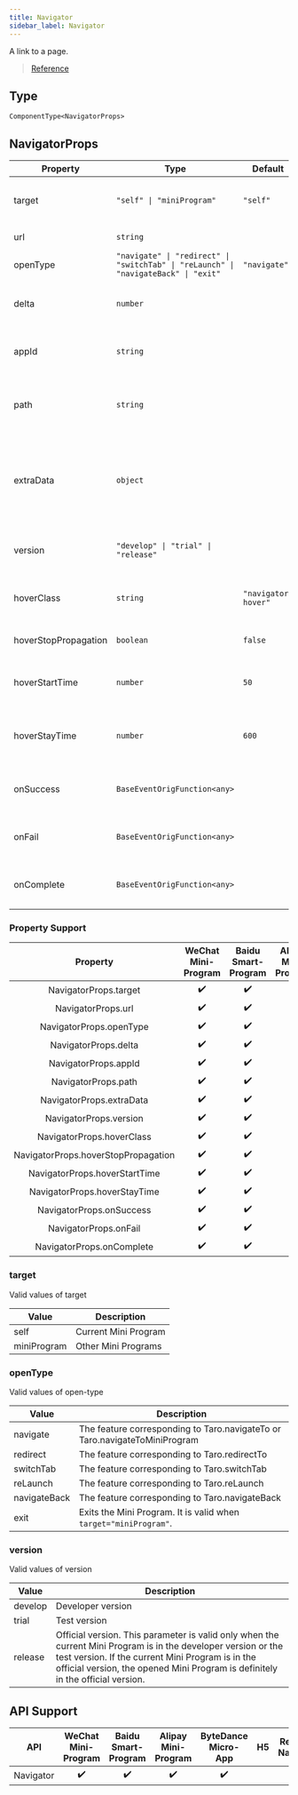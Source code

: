 ```yaml
---
title: Navigator
sidebar_label: Navigator
---
```


A link to a page.

> [Reference](https://developers.weixin.qq.com/miniprogram/en/dev/component/navigator.html)

## Type

```tsx
ComponentType<NavigatorProps>
```

## NavigatorProps

<table>
  <thead>
    <tr>
      <th>Property</th>
      <th>Type</th>
      <th style={{ textAlign: "center"}}>Default</th>
      <th style={{ textAlign: "center"}}>Required</th>
      <th>Description</th>
    </tr>
  </thead>
  <tbody>
    <tr>
      <td>target</td>
      <td><code>&quot;self&quot; | &quot;miniProgram&quot;</code></td>
      <td style={{ textAlign: "center"}}><code>&quot;self&quot;</code></td>
      <td style={{ textAlign: "center"}}>No</td>
      <td>Specifies the target to be redirected from. It is the current Mini Program by default.</td>
    </tr>
    <tr>
      <td>url</td>
      <td><code>string</code></td>
      <td style={{ textAlign: "center"}}></td>
      <td style={{ textAlign: "center"}}>No</td>
      <td>The redirection link in the current Mini Program.</td>
    </tr>
    <tr>
      <td>openType</td>
      <td><code>&quot;navigate&quot; | &quot;redirect&quot; | &quot;switchTab&quot; | &quot;reLaunch&quot; | &quot;navigateBack&quot; | &quot;exit&quot;</code></td>
      <td style={{ textAlign: "center"}}><code>&quot;navigate&quot;</code></td>
      <td style={{ textAlign: "center"}}>No</td>
      <td>The redirection method.</td>
    </tr>
    <tr>
      <td>delta</td>
      <td><code>number</code></td>
      <td style={{ textAlign: "center"}}></td>
      <td style={{ textAlign: "center"}}>No</td>
      <td>The quantity of layers that are rolled back. It is valid when open-type is 'navigateBack'.</td>
    </tr>
    <tr>
      <td>appId</td>
      <td><code>string</code></td>
      <td style={{ textAlign: "center"}}></td>
      <td style={{ textAlign: "center"}}>No</td>
      <td>The appId of the Mini Program to be opened. It is valid when<code>target=&quot;miniProgram&quot;</code></td>
    </tr>
    <tr>
      <td>path</td>
      <td><code>string</code></td>
      <td style={{ textAlign: "center"}}></td>
      <td style={{ textAlign: "center"}}>No</td>
      <td>The path of the page to be opened. It is valid when<code>target=&quot;miniProgram&quot;</code>. If the value is empty, the homepage is opened.</td>
    </tr>
    <tr>
      <td>extraData</td>
      <td><code>object</code></td>
      <td style={{ textAlign: "center"}}></td>
      <td style={{ textAlign: "center"}}>No</td>
      <td>The data to be passed to the target Mini Program. It is valid when <code>target=&quot;miniProgram&quot;</code>. The target Mini Program can obtain this data from <code>App.onLaunch()</code> and <code>App.onShow()</code>.</td>
    </tr>
    <tr>
      <td>version</td>
      <td><code>&quot;develop&quot; | &quot;trial&quot; | &quot;release&quot;</code></td>
      <td style={{ textAlign: "center"}}></td>
      <td style={{ textAlign: "center"}}>No</td>
      <td>The version of the Mini Program to be opened. It is valid when <code>target=&quot;miniProgram&quot;</code>.</td>
    </tr>
    <tr>
      <td>hoverClass</td>
      <td><code>string</code></td>
      <td style={{ textAlign: "center"}}><code>&quot;navigator-hover&quot;</code></td>
      <td style={{ textAlign: "center"}}>No</td>
      <td>The style type of the button that is tapped. When<code>hover-class=&quot;none&quot;</code>, the tap state is not displayed.</td>
    </tr>
    <tr>
      <td>hoverStopPropagation</td>
      <td><code>boolean</code></td>
      <td style={{ textAlign: "center"}}><code>false</code></td>
      <td style={{ textAlign: "center"}}>No</td>
      <td>Specifies whether to block the tapped state from the ancestor node of this node.</td>
    </tr>
    <tr>
      <td>hoverStartTime</td>
      <td><code>number</code></td>
      <td style={{ textAlign: "center"}}><code>50</code></td>
      <td style={{ textAlign: "center"}}>No</td>
      <td>Specifies the time elapsed after tapping but before the tapped state occurs. It is measured in milliseconds.</td>
    </tr>
    <tr>
      <td>hoverStayTime</td>
      <td><code>number</code></td>
      <td style={{ textAlign: "center"}}><code>600</code></td>
      <td style={{ textAlign: "center"}}>No</td>
      <td>Specifies the duration when the tapped state retains after stopping tapping. It is measured in milliseconds.</td>
    </tr>
    <tr>
      <td>onSuccess</td>
      <td><code>BaseEventOrigFunction&lt;any&gt;</code></td>
      <td style={{ textAlign: "center"}}></td>
      <td style={{ textAlign: "center"}}>No</td>
      <td>Successful redirection to the Mini Program. It is valid when <code>target=&quot;miniProgram&quot;</code>.</td>
    </tr>
    <tr>
      <td>onFail</td>
      <td><code>BaseEventOrigFunction&lt;any&gt;</code></td>
      <td style={{ textAlign: "center"}}></td>
      <td style={{ textAlign: "center"}}>No</td>
      <td>Failed to redirect to the Mini Program failed. It is valid when<code>target=&quot;miniProgram&quot;</code>.</td>
    </tr>
    <tr>
      <td>onComplete</td>
      <td><code>BaseEventOrigFunction&lt;any&gt;</code></td>
      <td style={{ textAlign: "center"}}></td>
      <td style={{ textAlign: "center"}}>No</td>
      <td>Redirection to the Mini Program completed. It is valid when<code>target=&quot;miniProgram&quot;</code>.</td>
    </tr>
  </tbody>
</table>

### Property Support

| Property | WeChat Mini-Program | Baidu Smart-Program | Alipay Mini-Program | ByteDance Micro-App | H5 | React Native |
| :---: | :---: | :---: | :---: | :---: | :---: | :---: |
| NavigatorProps.target | ✔️ | ✔️ |  |  |  |  |
| NavigatorProps.url | ✔️ | ✔️ | ✔️ | ✔️ |  |  |
| NavigatorProps.openType | ✔️ | ✔️ | ✔️ | ✔️ |  |  |
| NavigatorProps.delta | ✔️ | ✔️ |  | ✔️ |  |  |
| NavigatorProps.appId | ✔️ | ✔️ |  |  |  |  |
| NavigatorProps.path | ✔️ | ✔️ |  |  |  |  |
| NavigatorProps.extraData | ✔️ | ✔️ |  |  |  |  |
| NavigatorProps.version | ✔️ | ✔️ |  |  |  |  |
| NavigatorProps.hoverClass | ✔️ | ✔️ | ✔️ | ✔️ |  |  |
| NavigatorProps.hoverStopPropagation | ✔️ | ✔️ |  | ✔️ |  |  |
| NavigatorProps.hoverStartTime | ✔️ | ✔️ | ✔️ | ✔️ |  |  |
| NavigatorProps.hoverStayTime | ✔️ | ✔️ | ✔️ | ✔️ |  |  |
| NavigatorProps.onSuccess | ✔️ | ✔️ |  |  |  |  |
| NavigatorProps.onFail | ✔️ | ✔️ |  |  |  |  |
| NavigatorProps.onComplete | ✔️ | ✔️ |  |  |  |  |

### target

Valid values of target

<table>
  <thead>
    <tr>
      <th>Value</th>
      <th>Description</th>
    </tr>
  </thead>
  <tbody>
    <tr>
      <td>self</td>
      <td>Current Mini Program</td>
    </tr>
    <tr>
      <td>miniProgram</td>
      <td>Other Mini Programs</td>
    </tr>
  </tbody>
</table>

### openType

Valid values of open-type

<table>
  <thead>
    <tr>
      <th>Value</th>
      <th>Description</th>
    </tr>
  </thead>
  <tbody>
    <tr>
      <td>navigate</td>
      <td>The feature corresponding to Taro.navigateTo or Taro.navigateToMiniProgram</td>
    </tr>
    <tr>
      <td>redirect</td>
      <td>The feature corresponding to Taro.redirectTo</td>
    </tr>
    <tr>
      <td>switchTab</td>
      <td>The feature corresponding to Taro.switchTab</td>
    </tr>
    <tr>
      <td>reLaunch</td>
      <td>The feature corresponding to Taro.reLaunch</td>
    </tr>
    <tr>
      <td>navigateBack</td>
      <td>The feature corresponding to Taro.navigateBack</td>
    </tr>
    <tr>
      <td>exit</td>
      <td>Exits the Mini Program. It is valid when <code>target=&quot;miniProgram&quot;</code>.</td>
    </tr>
  </tbody>
</table>

### version

Valid values of version

<table>
  <thead>
    <tr>
      <th>Value</th>
      <th>Description</th>
    </tr>
  </thead>
  <tbody>
    <tr>
      <td>develop</td>
      <td>Developer version</td>
    </tr>
    <tr>
      <td>trial</td>
      <td>Test version</td>
    </tr>
    <tr>
      <td>release</td>
      <td>Official version. This parameter is valid only when the current Mini Program is in the developer version or the test version. If the current Mini Program is in the official version, the opened Mini Program is definitely in the official version.</td>
    </tr>
  </tbody>
</table>

## API Support

| API | WeChat Mini-Program | Baidu Smart-Program | Alipay Mini-Program | ByteDance Micro-App | H5 | React Native |
| :---: | :---: | :---: | :---: | :---: | :---: | :---: |
| Navigator | ✔️ | ✔️ | ✔️ | ✔️ |  |  |
